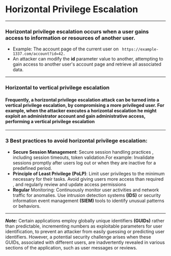 # Horizontal Privilege Escalation
***
### Horizontal privilege escalation occurs when a user gains access to information or resources of another user.
* Example: The account page of the current user on ``` https://example-1337.com/account?id=42.```
* An attacker can modify the **id** parameter value to another, attempting to gain access to another user's account page and retrieve all associated data.
***
### Horizontal to vertical privilege escalation
#### Frequently, a horizontal privilege escalation attack can be turned into a vertical privilege escalation, by compromising a more privileged user. For example, when the attacker executes a horizontal escalation he might exploit an administrator account and gain administrative access, performing a vertical privilege escalation

***
### 3 Best practices to avoid horizontal privilege escalation:
* **Secure Session Management**: Secure session handling practices , including session timeouts, token validation.For example: Invalidate sessions promptly after users log out
or when they are inactive for a predefined period.
* **Principle of Least Privilege (PoLP)**: Limit user privileges to the minimum necessary for their tasks. Avoid giving users more access than required , and regularly review and update access permissions
* **Regular** Monitoring: Continuously monitor user activities and network traffic for anomalies. Use intrusion detection systems **(IDS)** or security information event management **(SIEM)** tools to identify unusual patterns or behaviors.

***
***Note:*** Certain applications employ globally unique identifiers **(GUIDs)** rather than predictable, incrementing numbers as exploitable parameters for user identification, to prevent an attacker from easily guessing or predicting user identifiers.
However, a potential security challenge arises when these GUIDs, associated with different users, are inadvertently revealed in various sections of the application, such as user messages or reviews.
